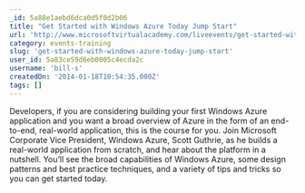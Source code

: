 ```yaml
---
_id: 5a88e1aebd6dca0d5f0d2b06
title: "Get Started with Windows Azure Today Jump Start"
url: 'http://www.microsoftvirtualacademy.com/liveevents/get-started-with-windows-azure-today-jump-start#?fbid=Hc0TiYdhIlr'
category: events-training
slug: 'get-started-with-windows-azure-today-jump-start'
user_id: 5a83ce59d6eb0005c4ecda2c
username: 'bill-s'
createdOn: '2014-01-18T10:54:35.000Z'
tags: []
---
```


Developers, if you are considering building your first Windows Azure application and you want a broad overview of Azure in the form of an end-to-end, real-world application, this is the course for you. Join Microsoft Corporate Vice President, Windows Azure, Scott Guthrie, as he builds a real-world application from scratch, and hear about the platform in a nutshell. You’ll see the broad capabilities of Windows Azure, some design patterns and best practice techniques, and a variety of tips and tricks so you can get started today.
